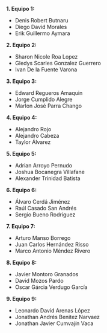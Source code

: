 **1. Equipo 1:**
* Denis Robert Butnaru
* Diego David Morales
* Erik Guillermo Aymara
  
**2. Equipo 2:**
* Sharon Nicole Roa Lopez
* Gledys Scarles Gonzalez Guerrero
* Ivan De la Fuente Varona

**3. Equipo 3:**
* Edward Regueros Amaquin
* Jorge Cumplido Alegre
* Marlon José Parra Chango

**4. Equipo 4:**
* Alejandro Rojo
* Alejandro Cabeza
* Taylor Álvarez

**5. Equipo 5:**
* Adrian Arroyo Pernudo
* Joshua Bocanegra Villafane
* Alexander Trinidad Batista

**6. Equipo 6:**
* Álvaro Cerdá Jiménez
* Raúl Casado San Andrés
* Sergio Bueno Rodríguez

**7. Equipo 7:**
* Arturo Manso Borrego
* Juan Carlos Hernández Risso
* Marco Antonio Méndez Rivero

**8. Equipo 8:**
* Javier Montoro Granados
* David Mozos Pardo
* Oscar Gárcia Verdugo García

**9. Equipo 9:**
* Leonardo David Arenas López
* Jonathan Andrés Benitez Narvaez
* Jonathan Javier Cumvajín Vaca

